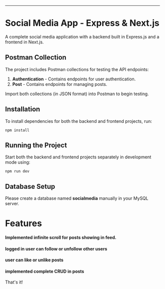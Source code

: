 
---

# Social Media App - Express & Next.js

A complete social media application with a backend built in Express.js and a frontend in Next.js.

## Postman Collection
The project includes Postman collections for testing the API endpoints:
1. **Authentication** - Contains endpoints for user authentication.
2. **Post** - Contains endpoints for managing posts.

Import both collections (in JSON format) into Postman to begin testing.

## Installation

To install dependencies for both the backend and frontend projects, run:

```
npm install
```

## Running the Project

Start both the backend and frontend projects separately in development mode using:

```
npm run dev
```

## Database Setup

Please create a database named **socialmedia** manually in your MySQL server.


# Features
#### Implemented infinite scroll for posts showing in feed.
#### logged in user can follow or unfollow other users
#### user can like or unlike posts
#### implemented complete CRUD in posts
That's it!